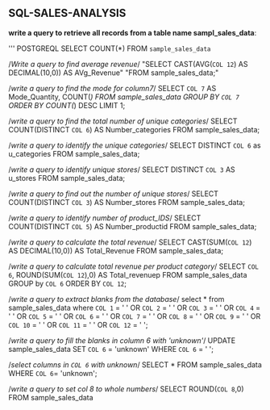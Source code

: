 ## SQL-SALES-ANALYSIS

**write a query to retrieve all records from a table name sampl_sales_data**:

''' POSTGREQL
SELECT COUNT(*) FROM `sample_sales_data`

/*Write a query to find average revenue*/
"SELECT CAST(AVG(`COL 12`) AS DECIMAL(10,0)) AS AVg_Revenue"
"FROM sample_sales_data;"

/*write a query to find the mode for column7*/
SELECT `COL 7` AS Mode_Quantity,
COUNT(*) FROM sample_sales_data
GROUP BY `COL 7`
ORDER BY COUNT(*) DESC
LIMIT 1;

/*write a query to find the total number of unique categories*/
SELECT COUNT(DISTINCT `COL 6`) AS Number_categories FROM sample_sales_data;

/*write a query to identify the unique categories*/
SELECT DISTINCT `COL 6` as u_categories FROM sample_sales_data;

/*write a query to identify unique stores*/
SELECT DISTINCT `COL 3` AS u_stores FROM sample_sales_data;

/*write a query to find out the number of unique stores*/
SELECT COUNT(DISTINCT `COL 3`) AS Number_stores FROM sample_sales_data;

/*write a query to identify number of product_IDS*/
SELECT COUNT(DISTINCT `COL 5`) AS Number_productid FROM sample_sales_data;

/*write a query to calculate the total revenue*/
SELECT CAST(SUM(`COL 12`) AS DECIMAL(10,0)) AS Total_Revenue FROM sample_sales_data;

/*write a query to calculate total revenue per product category*/
SELECT `COL 6`,
      ROUND(SUM(`COL 12`),0) AS Total_revenuep
      FROM sample_sales_data
      GROUP by `COL 6`
      ORDER BY `COL 12`;
      
/*write a query to extract blanks from the database*/
select * from sample_sales_data
where `COL 1` = ' '
OR 
`COL 2` = ' '
OR
`COL 3` = ' '
OR
`COL 4` = ' '
OR
`COL 5` = ' '
OR
`COL 6` = ' '
OR
`COL 7` = ' '
OR
`COL 8` = ' '
OR
`COL 9` = ' '
OR
`COL 10` = ' '
OR
`COL 11` = ' '
OR
`COL 12` = ' ';

/*write a query to fill the blanks in column 6 with 'unknown'*/
UPDATE sample_sales_data
SET `COL 6` = 'unknown'
WHERE `COL 6` = ' ';

/*select columns in `COL 6` with unknown*/
SELECT * FROM sample_sales_data
WHERE `COL 6`= 'unknown';

/*write a query to set col 8 to whole numbers*/
SELECT 
     ROUND(`COL 8`,0)
     FROM sample_sales_data
    

